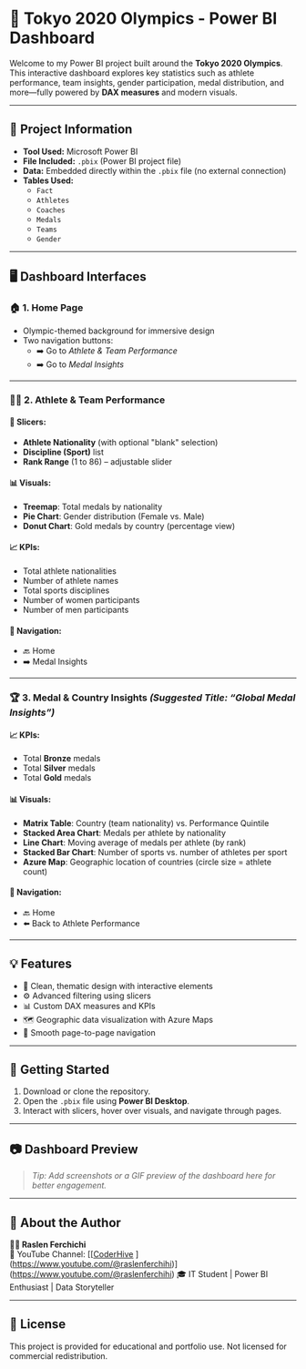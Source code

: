 # 🏅 Tokyo 2020 Olympics - Power BI Dashboard

Welcome to my Power BI project built around the **Tokyo 2020 Olympics**.  
This interactive dashboard explores key statistics such as athlete performance, team insights, gender participation, medal distribution, and more—fully powered by **DAX measures** and modern visuals.

---

## 📂 Project Information

- **Tool Used:** Microsoft Power BI
- **File Included:** `.pbix` (Power BI project file)
- **Data:** Embedded directly within the `.pbix` file (no external connection)
- **Tables Used:**
  - `Fact`
  - `Athletes`
  - `Coaches`
  - `Medals`
  - `Teams`
  - `Gender`

---

## 🖥️ Dashboard Interfaces

### 🏠 1. Home Page
- Olympic-themed background for immersive design
- Two navigation buttons:
  - ➡️ Go to *Athlete & Team Performance*
  - ➡️ Go to *Medal Insights*

---

### 🧍‍♂️ 2. Athlete & Team Performance

#### 🔧 Slicers:
- **Athlete Nationality** (with optional "blank" selection)
- **Discipline (Sport)** list
- **Rank Range** (1 to 86) – adjustable slider

#### 📊 Visuals:
- **Treemap**: Total medals by nationality
- **Pie Chart**: Gender distribution (Female vs. Male)
- **Donut Chart**: Gold medals by country (percentage view)

#### 📈 KPIs:
- Total athlete nationalities
- Number of athlete names
- Total sports disciplines
- Number of women participants
- Number of men participants

#### 🔗 Navigation:
- 🔙 Home
- ➡️ Medal Insights

---

### 🏆 3. Medal & Country Insights *(Suggested Title: “Global Medal Insights”)*

#### 📈 KPIs:
- Total **Bronze** medals
- Total **Silver** medals
- Total **Gold** medals

#### 📊 Visuals:
- **Matrix Table**: Country (team nationality) vs. Performance Quintile
- **Stacked Area Chart**: Medals per athlete by nationality
- **Line Chart**: Moving average of medals per athlete (by rank)
- **Stacked Bar Chart**: Number of sports vs. number of athletes per sport
- **Azure Map**: Geographic location of countries (circle size = athlete count)

#### 🔗 Navigation:
- 🔙 Home
- ⬅️ Back to Athlete Performance

---

## 💡 Features

- 🎯 Clean, thematic design with interactive elements
- ⚙️ Advanced filtering using slicers
- 📊 Custom DAX measures and KPIs
- 🗺️ Geographic data visualization with Azure Maps
- 🧭 Smooth page-to-page navigation

---

## 🚀 Getting Started

1. Download or clone the repository.
2. Open the `.pbix` file using **Power BI Desktop**.
3. Interact with slicers, hover over visuals, and navigate through pages.

---

## 📷 Dashboard Preview

> _Tip: Add screenshots or a GIF preview of the dashboard here for better engagement._

---

## 🙋 About the Author

**👨‍💻 Raslen Ferchichi**  
🔗 YouTube Channel: [[[CoderHive]([https://www.youtube.com/@CoderHive](https://www.youtube.com/@raslenferchihi))  ](https://www.youtube.com/@raslenferchihi)](https://www.youtube.com/@raslenferchihi)
🎓 IT Student | Power BI Enthusiast | Data Storyteller

---

## 📜 License

This project is provided for educational and portfolio use. Not licensed for commercial redistribution.

